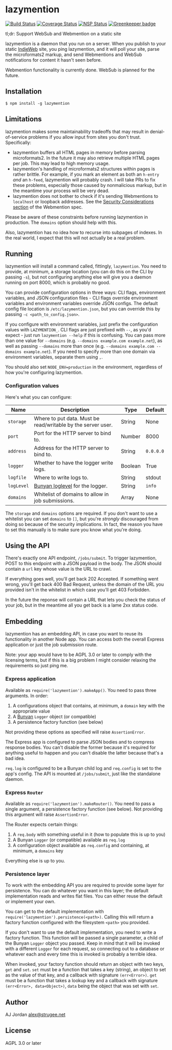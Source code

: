 # lazymention

[![Build Status](https://travis-ci.org/strugee/lazymention.svg?branch=master)](https://travis-ci.org/strugee/lazymention)
[![Coverage Status](https://coveralls.io/repos/github/strugee/lazymention/badge.svg?branch=master)](https://coveralls.io/github/strugee/lazymention?branch=master)
[![NSP Status](https://nodesecurity.io/orgs/strugee/projects/530261ab-11a8-4f24-8b9f-55c005d0424e/badge)](https://nodesecurity.io/orgs/strugee/projects/530261ab-11a8-4f24-8b9f-55c005d0424e)
[![Greenkeeper badge](https://badges.greenkeeper.io/strugee/lazymention.svg)](https://greenkeeper.io/)

tl;dr: Support WebSub and Webmention on a static site

lazymention is a daemon that you run on a server. When you publish to your static [IndieWeb][] site, you ping lazymention, and it will poll your site, parse the microformats2 markup, and send Webmentions and WebSub notifications for content it hasn't seen before.

Webmention functionality is currently done. WebSub is planned for the future.

## Installation

    $ npm install -g lazymention

## Limitations

lazymention makes some maintainability tradeoffs that may result in denial-of-service problems if you allow input from sites you don't trust. Specifically:

* lazymention buffers all HTML pages in memory before parsing microformats2. In the future it may also retrieve multiple HTML pages per job. This may lead to high memory usage.
* lazymention's handling of microformats2 structures within pages is rather brittle. For example, if you mark an element as both an `h-entry` _and_ an `h-feed`, lazymention will probably crash. I will take PRs to fix these problems, especially those caused by nonmalicious markup, but in the meantime your process will be very dead.
* lazymention does not bother to check if it's sending Webmentions to `localhost` or loopback addresses. See the [Security Considerations section][] of the Webmention spec.

Please be aware of these constraints before running lazymention in production. The `domains` option should help with this.

Also, lazymention has no idea how to recurse into subpages of indexes. In the real world, I expect that this will not actually be a real problem.

## Running

lazymention will install a command called, fittingly, `lazymention`. You need to provide, at minimum, a storage location (you can do this on the CLI by passing `-s`), but not configuring anything else will give you a daemon running on port 8000, which is probably no good.

You can provide configuration options in three ways: CLI flags, environment variables, and JSON configuration files - CLI flags override environment variables and environment variables override JSON configs. The default config file location is `/etc/lazymention.json`, but you can override this by passing `-c <path_to_config.json>`.

If you configure with environment variables, just prefix the configuration values with `LAZYMENTION_`. CLI flags are just prefixed with `--`, as you'd expect - just run `lazymention --help` if this is confusing. You can pass more than one value for `--domains` (e.g. `--domains example.com example.net`), as well as passing `--domains` more than once (e.g. `--domains example.com --domains example.net`). If you need to specify more than one domain via environment variables, separate them using `,`.

You should also set `NODE_ENV=production` in the environment, regardless of how you're configuring lazymention.

### Configuration values

Here's what you can configure:

| Name       | Description                                                  | Type          | Default   |
| ---------- | ------------------------------------------------------------ | ------------- | --------- |
| `storage`  | Where to put data. Must be read/writable by the server user. | String        | None      |
| `port`     | Port for the HTTP server to bind to.                         | Number        | 8000      |
| `address`  | Address for the HTTP server to bind to.                      | String        | `0.0.0.0` |
| `logger`   | Whether to have the logger write logs.                       | Boolean       | True      |
| `logfile`  | Where to write logs to.                                      | String        | stdout    |
| `logLevel` | [Bunyan loglevel][] for the logger.                          | String        | `info`  |
| `domains`  | Whitelist of domains to allow in job submissions.            | Array<String> |None      |

The `storage` and `domains` options are required. If you don't want to use a whitelist you can set `domains` to `[]`, but you're _strongly_ discouraged from doing so because of the security implications. In fact, the reason you have to set this manually is to make sure you know what you're doing.

## Using the API

There's exactly one API endpoint, `/jobs/submit`. To trigger lazymention, POST to this endpoint with a JSON payload in the body. The JSON should contain a `url` key whose value is the URL to crawl.

If everything goes well, you'll get back 202 Accepted. If something went wrong, you'll get back 400 Bad Request, unless the domain of the URL you provided isn't in the whitelist in which case you'll get 403 Forbidden.

In the future the reponse will contain a URL that lets you check the status of your job, but in the meantime all you get back is a lame 2xx status code.

## Embedding

lazymention has an embedding API, in case you want to reuse its functionality in another Node app. You can access both the overall Express application or just the job submission route.

Note: your app would have to be AGPL 3.0 or later to comply with the licensing terms, but if this is a big problem I might consider relaxing the requirements so just ping me.

### Express application

Available as `require('lazymention').makeApp()`. You need to pass three arguments. In order:

1. A configurations object that contains, at minimum, a `domain` key with the appropriate value
2. A [Bunyan][] `Logger` object (or compatible)
3. A persistence factory function (see below)

Not providing these options as specified will raise `AssertionError`.

The Express app is configured to parse JSON bodies and to compress response bodies. You can't disable the former because it's required for anything useful to happen and you can't disable the latter because that's a bad idea.

`req.log` is configured to be a Bunyan child log and `req.config` is set to the app's config. The API is mounted at `/jobs/submit`, just like the standalone daemon.

### Express `Router`

Available as `require('lazymention').makeRouter()`. You need to pass a single argument, a persistence factory function (see below). Not providing this argument will raise `AssertionError`.

The Router expects certain things:

1. A `req.body` with something useful in it (how to populate this is up to you)
2. A Bunyan `Logger` (or compatible) available as `req.log`
3. A configuration object available as `req.config` and containing, at minimum, a `domains` key

Everything else is up to you.

### Persistence layer

To work with the embedding API you are required to provide some layer for persistence. You can do whatever you want in this layer; the default implementation reads and writes flat files. You can either reuse the default or implement your own.

You can get to the default implementation with `require('lazymention').persistence(<path>)`. Calling this will return a factory function configured with the filesystem `<path>` you provided.

If you don't want to use the default implementation, you need to write a factory function. This function will be passed a single parameter, a child of the  Bunyan `Logger` object you passed. Keep in mind that it will be invoked with a different `Logger` for each request, so connecting out to a database or whatever each and every time this is invoked is probably a terrible idea.

When invoked, your factory function should return an object with two keys, `get` and `set`. `set` must be a function that takes a key (string), an object to set as the value of that key, and a callback with signature `(err<Error>)`. `get` must be a function that takes a lookup key and a callback with signature `(err<Error>, data<Object>)`, `data` being the object that was set with `set`.

## Author

AJ Jordan <alex@strugee.net>

## License

AGPL 3.0 or later

 [IndieWeb]: https://indieweb.org/
 [Security Considerations section]: https://www.w3.org/TR/webmention/#security-considerations
 [Bunyan loglevel]: https://github.com/trentm/node-bunyan#levels
 [Bunyan]: https://github.com/trentm/node-bunyan

